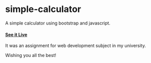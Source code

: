# simple-calculator
A simple calculator using bootstrap and javascript.

#### [See it Live](https://kimnamlhn.github.io/simple-calculator/)

It was an assignment for web development subject in my university. 

Wishing you all the best! 

